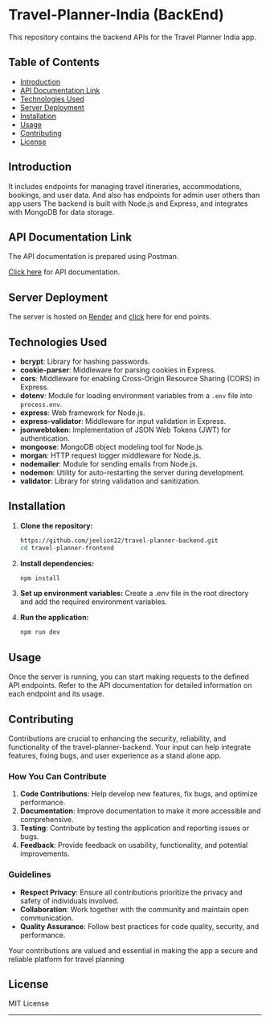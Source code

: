 # Travel-Planner-India (BackEnd)

This repository contains the backend APIs for the Travel Planner India app.

## Table of Contents

- [Introduction](#introduction)
- [API Documentation Link](#api-documentation-link)
- [Technologies Used](#technologies-used)
- [Server Deployment](#server-deployment)
- [Installation](#installation)
- [Usage](#usage)
- [Contributing](#contributing)
- [License](#license)

## Introduction

It includes endpoints for managing travel itineraries, accommodations, bookings, and user data. And also has endpoints for admin user others than app users The backend is built with Node.js and Express, and integrates with MongoDB for data storage.

## API Documentation Link

The API documentation is prepared using Postman.

[Click here](https://documenter.getpostman.com/view/21877600/2sAXjJ6D2v) for API documentation.

## Server Deployment

The server is hosted on [Render](https://render.com/) and [click](https://travel-planner-backend-z03r.onrender.com/api) here for end points.

## Technologies Used

- **bcrypt**: Library for hashing passwords.
- **cookie-parser**: Middleware for parsing cookies in Express.
- **cors**: Middleware for enabling Cross-Origin Resource Sharing (CORS) in Express.
- **dotenv**: Module for loading environment variables from a `.env` file into `process.env`.
- **express**: Web framework for Node.js.
- **express-validator**: Middleware for input validation in Express.
- **jsonwebtoken**: Implementation of JSON Web Tokens (JWT) for authentication.
- **mongoose**: MongoDB object modeling tool for Node.js.
- **morgan**: HTTP request logger middleware for Node.js.
- **nodemailer**: Module for sending emails from Node.js.
- **nodemon**: Utility for auto-restarting the server during development.
- **validator**: Library for string validation and sanitization.

## Installation

1. **Clone the repository:**

   ```bash
   https://github.com/jeelion22/travel-planner-backend.git
   cd travel-planner-frontend
   ```

2. **Install dependencies:**
   ```bash
   npm install
   ```
3. **Set up environment variables:**
   Create a .env file in the root directory and add the required environment variables.

4. **Run the application:**
   ```bash
   npm run dev
   ```

## Usage

Once the server is running, you can start making requests to the defined API endpoints. Refer to the API documentation for detailed information on each endpoint and its usage.

## Contributing

Contributions are crucial to enhancing the security, reliability, and functionality of the travel-planner-backend. Your input can help integrate features, fixing bugs, and user experience as a stand alone app.

### How You Can Contribute

1. **Code Contributions**: Help develop new features, fix bugs, and optimize performance.
2. **Documentation**: Improve documentation to make it more accessible and comprehensive.
3. **Testing**: Contribute by testing the application and reporting issues or bugs.
4. **Feedback**: Provide feedback on usability, functionality, and potential improvements.

### Guidelines

- **Respect Privacy**: Ensure all contributions prioritize the privacy and safety of individuals involved.
- **Collaboration**: Work together with the community and maintain open communication.
- **Quality Assurance**: Follow best practices for code quality, security, and performance.

Your contributions are valued and essential in making the app a secure and reliable platform for travel planning

## License

MIT License

---
